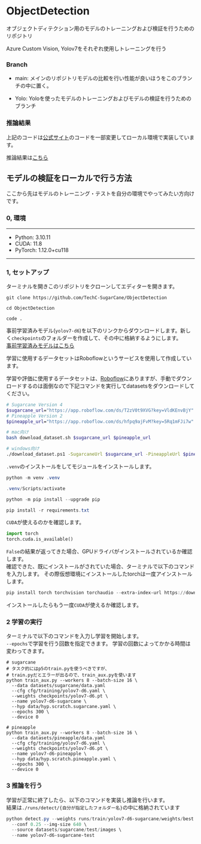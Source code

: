 # ObjectDetection

オブジェクトディテクション用のモデルのトレーニングおよび検証を行うためのリポジトリ

Azure Custom Vision, Yolov7をそれぞれ使用しトレーニングを行う

### Branch

- main: メインのリポジトリモデルの比較を行い性能が良いほうをこのブランチの中に置く。

- Yolo: Yoloを使ったモデルのトレーニングおよびモデルの検証を行うためのブランチ

### 推論結果

上記のコードは[公式サイト](https://github.com/WongKinYiu/yolov7)のコードを一部変更してローカル環境で実装しています。

推論結果は[こちら](./runs/detect/exp-yolov7-e6-sugarcane-valid22)

## モデルの検証をローカルで行う方法

ここから先はモデルのトレーニング・テストを自分の環境でやってみたい方向けです。

### 0, 環境

---
- Python: 3.10.11
- CUDA: 11.8
- PyTorch: 1.12.0+cu118
---

### 1, セットアップ

ターミナルを開きこのリポジトリをクローンしてエディターを開きます。

``` git
git clone https://github.com/TechC-SugarCane/ObjectDetection

cd ObjectDetection

code .
```

事前学習済みモデル(`yolov7-d6`)を以下のリンクからダウンロードします。新しく`checkpoints`のフォルダーを作成して、その中に格納するようにします。<br>
[事前学習済みモデルはこちら](https://github.com/WongKinYiu/yolov7/releases/download/v0.1/yolov7-d6.pt)

学習に使用するデータセットはRoboflowというサービスを使用して作成しています。

学習や評価に使用するデータセットは、[Roboflow](https://universe.roboflow.com/techcsugarcane/)にありますが、手動でダウンロードするのは面倒なので下記コマンドを実行してdatasetsをダウンロードしてください。

```bash
# Sugarcane Version 4
$sugarcane_url="https://app.roboflow.com/ds/T2zV0t9XVG?key=VldKEnvBjY"
# Pineapple Version 2
$pineapple_url="https://app.roboflow.com/ds/hfpq9ajFvM?key=5Rq1mFJi7w"

# mac向け
bash download_dataset.sh $sugarcane_url $pineapple_url

# windows向け
./download_dataset.ps1 -SugarcaneUrl $sugarcane_url -PineappleUrl $pineapple_url
```

`.venv`のインストールをしてモジュールをインストールします。<br>

```powershell
python -m venv .venv

.venv/Scripts/activate

python -m pip install --upgrade pip

pip install -r requirements.txt
```

`CUDA`が使えるのかを確認します。
``` python
import torch
torch.cuda.is_available()

```

`False`の結果が返ってきた場合、GPUドライバがインストールされているか確認します。<br>
確認できた、既にインストールがされていた場合、ターミナルで以下のコマンドを入力します。
その際仮想環境にインストールしたtorchは一度アインストールします。

``` powershell
pip install torch torchvision torchaudio --extra-index-url https://download.pytorch.org/whl/cu118
```

インストールしたらもう一度`CUDA`が使えるか確認します。

### 2 学習の実行

ターミナルで以下のコマンドを入力し学習を開始します。<br>
`--epochs`で学習を行う回数を指定できます。
学習の回数によってかかる時間は変わってきます。

```shell
# sugarcane
# タスク的にはp5のtrain.pyを使うべきですが、
# train.pyだとエラーが出るので、train_aux.pyを使います
python train_aux.py --workers 8 --batch-size 16 \
  --data datasets/sugarcane/data.yaml
  --cfg cfg/training/yolov7-d6.yaml \
  --weights checkpoints/yolov7-d6.pt \
  --name yolov7-d6-sugarcane \
  --hyp data/hyp.scratch.sugarcane.yaml \
  --epochs 300 \
  --device 0

# pineapple
python train_aux.py --workers 8 --batch-size 16 \
  --data datasets/pineapple/data.yaml
  --cfg cfg/training/yolov7-d6.yaml \
  --weights checkpoints/yolov7-d6.pt \
  --name yolov7-d6-pineapple \
  --hyp data/hyp.scratch.pineapple.yaml \
  --epochs 300 \
  --device 0
```

### 3 推論を行う

学習が正常に終了したら、以下のコマンドを実装し推論を行います。<br>
結果は`./runs/detect/{自分が指定したフォルダー名}`の中に格納されています

```powershell
python detect.py --weights runs/train/yolov7-d6-sugarcane/weights/best.pt \
  --conf 0.25 --img-size 640 \
  --source datasets/sugarcane/test/images \
  --name yolov7-d6-sugarcane-test
```
